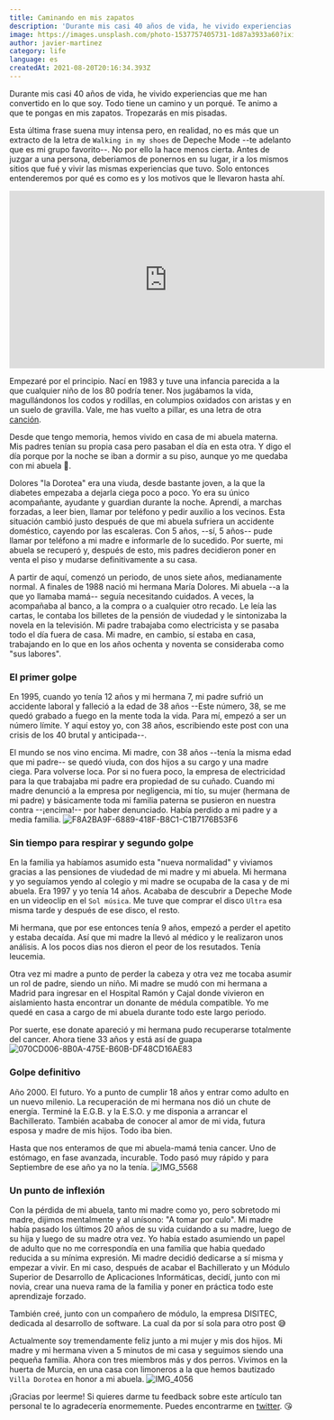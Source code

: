 ```yaml
---
title: Caminando en mis zapatos
description: 'Durante mis casi 40 años de vida, he vivido experiencias que me han convertido en lo que soy. Todo tiene un camino y un porqué. Te animo a que te pongas en mis zapatos. Tropezarás en mis pisadas.'
image: https://images.unsplash.com/photo-1537757405731-1d87a3933a60?ixid=MnwxMjA3fDB8MHxwaG90by1wYWdlfHx8fGVufDB8fHx8&amp;ixlib=rb-1.2.1&amp;auto=format&amp;fit=crop&amp;w=1000&amp;q=80
author: javier-martinez
category: life
language: es
createdAt: 2021-08-20T20:16:34.393Z
---
```


Durante mis casi 40 años de vida, he vivido experiencias que me han convertido en lo que soy. Todo tiene un camino y un porqué. Te animo a que te pongas en mis zapatos. Tropezarás en mis pisadas.

Esta última frase suena muy intensa pero, en realidad, no es más que un extracto de la letra de `Walking in my shoes` de Depeche Mode --te adelanto que es mi grupo favorito--. No por ello la hace menos cierta. Antes de juzgar a una persona, deberiamos de ponernos en su lugar, ir a los mismos sitios que fué y vivir las mismas experiencias que tuvo. Solo entonces entenderemos por qué es como es y los motivos que le llevaron hasta ahí.
<div class="flex items-center justify-center">
<iframe width="560" height="315" src="https://www.youtube.com/embed/GrC_yuzO-Ss" title="YouTube video player" frameborder="0" allow="accelerometer; autoplay; clipboard-write; encrypted-media; gyroscope; picture-in-picture" allowfullscreen></iframe></div>

Empezaré por el principio. Nací en 1983 y tuve una infancia parecida a la que cualquier niño de los 80 podría tener. Nos jugábamos la vida, magullándonos los codos y rodillas, en columpios oxidados con aristas y en un suelo de gravilla. Vale, me has vuelto a pillar, es una letra de otra [canción](https://www.youtube.com/watch?v=C1HagIuCnR0).

Desde que tengo memoria, hemos vivido en casa de mi abuela materna. Mis padres tenían su propia casa pero pasaban el día en esta otra. Y digo el día porque por la noche se iban a dormir a su piso, aunque yo me quedaba con mi abuela 🙂.

Dolores "la Dorotea" era una viuda, desde bastante joven, a la que la diabetes empezaba a dejarla ciega poco a poco. Yo era su único acompañante, ayudante y guardian durante la noche. Aprendí, a marchas forzadas, a leer bien, llamar por teléfono y pedir auxilio a los vecinos. Esta situación cambió justo después de que mi abuela sufriera un accidente doméstico, cayendo por las escaleras. Con 5 años, --sí, 5 años-- pude llamar por teléfono a mi madre e informarle de lo sucedido. Por suerte, mi abuela se recuperó y, después de esto, mis padres decidieron poner en venta el piso y mudarse definitivamente a su casa.

A partir de aquí, comenzó un periodo, de unos siete años, medianamente normal. A finales de 1988 nació mi hermana María Dolores. Mi abuela --a la que yo llamaba mamá-- seguía necesitando cuidados. A veces, la acompañaba al banco, a la compra o a cualquier otro recado. Le leía las cartas, le contaba los billetes de la pensión de viudedad y le sintonizaba la novela en la televisión. Mi padre trabajaba como electricista y se pasaba todo el día fuera de casa. Mi madre, en cambio, sí estaba en casa, trabajando en lo que en los años ochenta y noventa se consideraba como "sus labores".

### El primer golpe
En 1995, cuando yo tenía 12 años y mi hermana 7, mi padre sufrió un accidente laboral y falleció a la edad de 38 años --Este número, 38, se me quedó grabado a fuego en la mente toda la vida. Para mí, empezó a ser un número límite. Y aquí estoy yo, con 38 años, escribiendo este post con una crisis de los 40 brutal y anticipada--.

El mundo se nos vino encima. Mi madre,  con 38 años --tenía la misma edad que mi padre-- se quedó viuda, con dos hijos a su cargo y una madre ciega. Para volverse loca. Por si no fuera poco, la empresa de electricidad para la que trabajaba mi padre era propiedad de su cuñado. Cuando mi madre denunció a la empresa por negligencia, mi tío, su mujer (hermana de mi padre) y básicamente toda mi familia paterna se pusieron en nuestra contra --¡encima!-- por haber denunciado. Había perdido a mi padre y a media familia.
![F8A2BA9F-6889-418F-B8C1-C1B7176B53F6](https://user-images.githubusercontent.com/12644599/130328413-e597ad5b-ac01-49f2-9507-1c42b88bd341.jpg)

### Sin tiempo para respirar y segundo golpe
En la familia ya habíamos asumido esta "nueva normalidad" y viviamos gracias a las pensiones de viudedad de mi madre y mi abuela. Mi hermana y yo seguíamos yendo al colegio y mi madre se ocupaba de la casa y de mi abuela. Era 1997 y yo tenía 14 años. Acababa de descubrir a Depeche Mode en un videoclip en el `Sol música`. Me tuve que comprar el disco `Ultra` esa misma tarde y después de ese disco, el resto.

Mi hermana, que por ese entonces tenía 9 años, empezó a perder el apetito y estaba decaída. Así que mi madre la llevó al médico y le realizaron unos análisis. A los pocos dias nos dieron el peor de los resutados. Tenía leucemia.

Otra vez mi madre a punto de perder la cabeza y otra vez me tocaba asumir un rol de padre, siendo un niño. Mi madre se mudó con mi hermana a Madrid para ingresar en el Hospital Ramón y Cajal donde vivieron en aislamiento hasta encontrar un donante de médula compatible. Yo me quedé en casa a cargo de mi abuela durante todo este largo periodo.

Por suerte, ese donate apareció y mi hermana pudo recuperarse totalmente del cancer. Ahora tiene 33 años y está así de guapa
![070CD006-8B0A-475E-B60B-DF48CD16AE83](https://user-images.githubusercontent.com/12644599/130328279-f3d0179d-8860-4919-aae3-619184a2c1ba.jpg)

### Golpe definitivo
Año 2000. El futuro. Yo a punto de cumplir 18 años y entrar como adulto en un nuevo milenio. La recuperación de mi hermana nos dió un chute de energía. Terminé la E.G.B. y la E.S.O. y me disponia a arrancar el Bachillerato. También acababa de conocer al amor de mi vida, futura esposa y madre de mis hijos. Todo iba bien.

Hasta que nos enteramos de que mi abuela-mamá tenia cancer. Uno de estómago, en fase avanzada, incurable. Todo pasó muy rápido y para Septiembre de ese año ya no la tenía.
![IMG_5568](https://user-images.githubusercontent.com/12644599/130328921-13364ad7-60c2-4df5-b18d-79af7a177685.jpeg)

### Un punto de inflexión
Con la pérdida de mi abuela, tanto mi madre como yo, pero sobretodo mi madre, dijimos mentalmente y al unísono: "A tomar por culo". Mi madre había pasado los últimos 20 años de su vida cuidando a su madre, luego de su hija y luego de su madre otra vez. Yo había estado asumiendo un papel de adulto que no me correspondía en una familia que habia quedado reducida a su mínima expresión. Mi madre decidió dedicarse a sí misma y empezar a vivir. En mi caso, después de acabar el Bachillerato y un Módulo Superior de Desarrollo de Aplicaciones Informáticas, decidí, junto con mi novia, crear una nueva rama de la familia y poner en práctica todo este aprendizaje forzado.

También creé, junto con un compañero de módulo, la empresa DISITEC, dedicada al desarrollo de software. La cual da por sí sola para otro post 😅

Actualmente soy tremendamente feliz junto a mi mujer y mis dos hijos. Mi madre y mi hermana viven a 5 minutos de mi casa y seguimos siendo una pequeña familia. Ahora con tres miembros más y dos perros. Vivimos en la huerta de Murcia, en una casa con limoneros a la que hemos bautizado `Villa Dorotea` en honor a mi abuela.
![IMG_4056](https://user-images.githubusercontent.com/12644599/130330400-d93bea31-18f0-4e70-851b-630516af5619.jpeg)

¡Gracias por leerme! Si quieres darme tu feedback sobre este artículo tan personal te lo agradecería enormemente. Puedes encontrarme en [twitter](https://twitter.com/beliolfa). 😘
